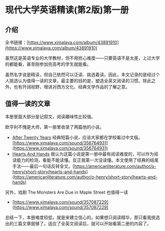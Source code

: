 # 现代大学英语精读(第2版)第一册

## 介绍

全书链接：[https://www.ximalaya.com/album/43891910](https://www.ximalaya.com/album/43891910)

虽然这是英语专业的大学教材，但不用担心难度——只要英语不是太差，上过大学的都能看，甚至刚参加完高考的学生就能看。

虽然名字说是精读，但自己依然可以泛读、挑选着读。因此，本文记录的是经过个人挑选认为值得一读的文章，最主要的目的是，塑造全英文阅读的习惯。除此之外，也有开阔视野，增进对西方文化、经典文学作品的了解之意。

## 值得一读的文章

本册里面大部分是记叙文，阅读趣味性比较强。

欧亨利不愧是大师，第一册里收录了两篇他的小说。

- [After Twenty Years](https://www.ximalaya.com/sound/356764931)
  经典短篇小说，应该大家都在学校看过中文版。[https://www.ximalaya.com/sound/356764931](https://www.ximalaya.com/sound/356764931)
- [Hearts  And Hands](https://americanliterature.com/author/o-henry/short-story/hearts-and-hands)
  我认为这篇小说是第一册中最有阅读难度的，可以作为阅读能力的检测，看能不能读懂。反正我第一次没读懂。本文使用了经典的结尾手法——最后一句话反转全文。[https://americanliterature.com/author/o-henry/short-story/hearts-and-hands](https://americanliterature.com/author/o-henry/short-story/hearts-and-hands)

另外，戏剧 The Monsters Are Due in Maple Street 也值得一读

- [https://www.ximalaya.com/sound/357087229](https://www.ximalaya.com/sound/357087229)

总结一下，本册难度较低，就是来建立信心的。如果想只阅读精华，那只看我挑选出的三篇文章就够了。适应了全英文阅读后，就可以开始看第二册的内容了。